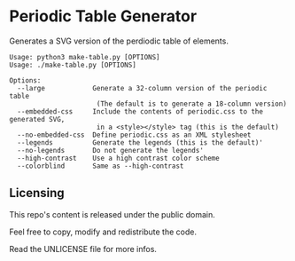Periodic Table Generator
========================

Generates a SVG version of the perdiodic table of elements.

```
Usage: python3 make-table.py [OPTIONS]
Usage: ./make-table.py [OPTIONS]

Options:
  --large            Generate a 32-column version of the periodic table
                      (The default is to generate a 18-column version)
  --embedded-css     Include the contents of periodic.css to the generated SVG,
                      in a <style></style> tag (this is the default)
  --no-embedded-css  Define periodic.css as an XML stylesheet
  --legends          Generate the legends (this is the default)'
  --no-legends       Do not generate the legends'
  --high-contrast    Use a high contrast color scheme
  --colorblind       Same as --high-contrast
```



Licensing
---------

This repo's content is released under the public domain.

Feel free to copy, modify and redistribute the code.

Read the UNLICENSE file for more infos.
